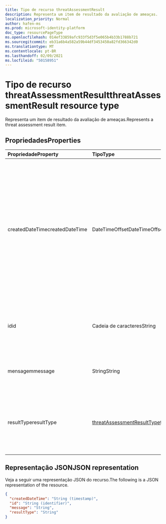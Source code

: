 ```yaml
---
title: Tipo de recurso threatAssessmentResult
description: Representa um item de resultado da avaliação de ameaças.
localization_priority: Normal
author: hafen-ms
ms.prod: microsoft-identity-platform
doc_type: resourcePageType
ms.openlocfilehash: 014ef33859afc933f5d3f5e065b4b33b1788b721
ms.sourcegitcommit: eb31a6b4a582a59b44df3453450a82fd366342d0
ms.translationtype: MT
ms.contentlocale: pt-BR
ms.lasthandoff: 02/09/2021
ms.locfileid: "50158951"
---
```

# <a name="threatassessmentresult-resource-type"></a><span data-ttu-id="dcc09-103">Tipo de recurso threatAssessmentResult</span><span class="sxs-lookup"><span data-stu-id="dcc09-103">threatAssessmentResult resource type</span></span>

<span data-ttu-id="dcc09-104">Representa um item de resultado da avaliação de ameaças.</span><span class="sxs-lookup"><span data-stu-id="dcc09-104">Represents a threat assessment result item.</span></span>

## <a name="properties"></a><span data-ttu-id="dcc09-105">Propriedades</span><span class="sxs-lookup"><span data-stu-id="dcc09-105">Properties</span></span>

| <span data-ttu-id="dcc09-106">Propriedade</span><span class="sxs-lookup"><span data-stu-id="dcc09-106">Property</span></span>     | <span data-ttu-id="dcc09-107">Tipo</span><span class="sxs-lookup"><span data-stu-id="dcc09-107">Type</span></span>        | <span data-ttu-id="dcc09-108">Descrição</span><span class="sxs-lookup"><span data-stu-id="dcc09-108">Description</span></span> |
|:-------------|:------------|:------------|
|<span data-ttu-id="dcc09-109">createdDateTime</span><span class="sxs-lookup"><span data-stu-id="dcc09-109">createdDateTime</span></span>|<span data-ttu-id="dcc09-110">DateTimeOffset</span><span class="sxs-lookup"><span data-stu-id="dcc09-110">DateTimeOffset</span></span>|<span data-ttu-id="dcc09-111">O tipo Timestamp representa informações de data e hora usando o formato ISO 8601 e está sempre no horário UTC.</span><span class="sxs-lookup"><span data-stu-id="dcc09-111">The Timestamp type represents date and time information using ISO 8601 format and is always in UTC time.</span></span> <span data-ttu-id="dcc09-112">Por exemplo, meia-noite em UTC no dia 1º de janeiro de 2014 teria esta aparência: `'2014-01-01T00:00:00Z'`.</span><span class="sxs-lookup"><span data-stu-id="dcc09-112">For example, midnight UTC on Jan 1, 2014 would look like this: `'2014-01-01T00:00:00Z'`.</span></span>|
|<span data-ttu-id="dcc09-113">id</span><span class="sxs-lookup"><span data-stu-id="dcc09-113">id</span></span>|<span data-ttu-id="dcc09-114">Cadeia de caracteres</span><span class="sxs-lookup"><span data-stu-id="dcc09-114">String</span></span>|<span data-ttu-id="dcc09-115">A ID do resultado da avaliação de ameaças é um identificador global exclusivo (GUID).</span><span class="sxs-lookup"><span data-stu-id="dcc09-115">The threat assessment result ID is a globally unique identifier (GUID).</span></span>|
|<span data-ttu-id="dcc09-116">mensagem</span><span class="sxs-lookup"><span data-stu-id="dcc09-116">message</span></span>|<span data-ttu-id="dcc09-117">String</span><span class="sxs-lookup"><span data-stu-id="dcc09-117">String</span></span>|<span data-ttu-id="dcc09-118">A mensagem de resultado para cada avaliação de ameaça.</span><span class="sxs-lookup"><span data-stu-id="dcc09-118">The result message for each threat assessment.</span></span>|
|<span data-ttu-id="dcc09-119">resultType</span><span class="sxs-lookup"><span data-stu-id="dcc09-119">resultType</span></span>|[<span data-ttu-id="dcc09-120">threatAssessmentResultType</span><span class="sxs-lookup"><span data-stu-id="dcc09-120">threatAssessmentResultType</span></span>](enums.md#threatassessmentresulttype-values)|<span data-ttu-id="dcc09-121">O tipo de resultado da avaliação de ameaças.</span><span class="sxs-lookup"><span data-stu-id="dcc09-121">The threat assessment result type.</span></span> <span data-ttu-id="dcc09-122">Os valores possíveis são: `checkPolicy` e `rescan`.</span><span class="sxs-lookup"><span data-stu-id="dcc09-122">Possible values are: `checkPolicy`, `rescan`.</span></span>|

## <a name="json-representation"></a><span data-ttu-id="dcc09-123">Representação JSON</span><span class="sxs-lookup"><span data-stu-id="dcc09-123">JSON representation</span></span>

<span data-ttu-id="dcc09-124">Veja a seguir uma representação JSON do recurso.</span><span class="sxs-lookup"><span data-stu-id="dcc09-124">The following is a JSON representation of the resource.</span></span>

<!-- {
  "blockType": "resource",
  "optionalProperties": [

  ],
  "@odata.type": "microsoft.graph.threatAssessmentResult",
  "keyProperty": "id"
}-->

```json
{
  "createdDateTime": "String (timestamp)",
  "id": "String (identifier)",
  "message": "String",
  "resultType": "String"
}
```

<!-- uuid: 16cd6b66-4b1a-43a1-adaf-3a886856ed98
2019-02-04 14:57:30 UTC -->
<!-- {
  "type": "#page.annotation",
  "description": "threatAssessmentResult resource",
  "keywords": "",
  "section": "documentation",
  "tocPath": ""
}-->

